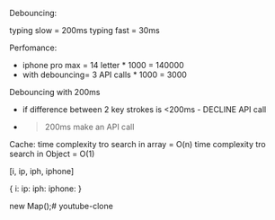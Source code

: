 Debouncing: 


typing slow = 200ms
typing fast = 30ms


Perfomance: 
 - iphone pro max = 14 letter * 1000  = 140000
 - with debouncing= 3 API calls * 1000 = 3000



 Debouncing with 200ms
 - if difference between 2 key strokes is <200ms - DECLINE API call
- >200ms make an API call






Cache: 
time complexity tro search in array = O(n)
time complexity tro search in Object = O(1)

[i, ip, iph, iphone]

{
    i: 
    ip:
    iph: 
    iphone:
}

new Map();#   y o u t u b e - c l o n e  
 